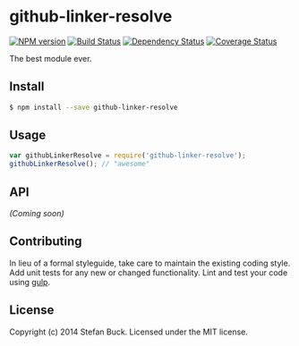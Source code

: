# github-linker-resolve 
[![NPM version][npm-image]][npm-url] [![Build Status][travis-image]][travis-url] [![Dependency Status][daviddm-url]][daviddm-image] [![Coverage Status][coveralls-image]][coveralls-url]

The best module ever.


## Install

```bash
$ npm install --save github-linker-resolve
```


## Usage

```javascript
var githubLinkerResolve = require('github-linker-resolve');
githubLinkerResolve(); // "awesome"
```

## API

_(Coming soon)_


## Contributing

In lieu of a formal styleguide, take care to maintain the existing coding style. Add unit tests for any new or changed functionality. Lint and test your code using [gulp](http://gulpjs.com/).


## License

Copyright (c) 2014 Stefan Buck. Licensed under the MIT license.



[npm-url]: https://npmjs.org/package/github-linker-resolve
[npm-image]: https://badge.fury.io/js/github-linker-resolve.svg
[travis-url]: https://travis-ci.org/stefanbuck/github-linker-resolve
[travis-image]: https://travis-ci.org/stefanbuck/github-linker-resolve.svg?branch=master
[daviddm-url]: https://david-dm.org/stefanbuck/github-linker-resolve.svg?theme=shields.io
[daviddm-image]: https://david-dm.org/stefanbuck/github-linker-resolve
[coveralls-url]: https://coveralls.io/r/stefanbuck/github-linker-resolve
[coveralls-image]: https://coveralls.io/repos/stefanbuck/github-linker-resolve/badge.png
